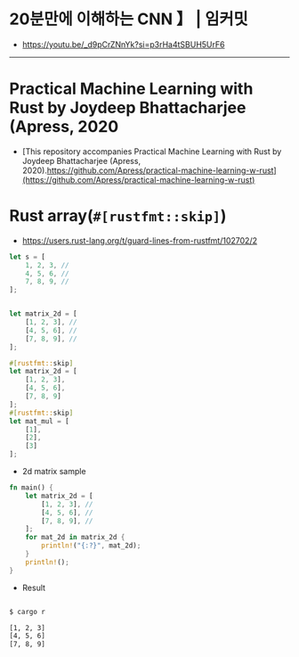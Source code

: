 #  20분만에 이해하는 CNN 】 | 임커밋
- https://youtu.be/_d9pCrZNnYk?si=p3rHa4tSBUH5UrF6

<hr />

# Practical Machine Learning with Rust by Joydeep Bhattacharjee (Apress, 2020
- [This repository accompanies Practical Machine Learning with Rust by Joydeep Bhattacharjee (Apress, 2020).https://github.com/Apress/practical-machine-learning-w-rust](https://github.com/Apress/practical-machine-learning-w-rust)

# Rust array(`#[rustfmt::skip]`)

- https://users.rust-lang.org/t/guard-lines-from-rustfmt/102702/2

```rs
let s = [
    1, 2, 3, //
    4, 5, 6, //
    7, 8, 9, //
];


let matrix_2d = [
    [1, 2, 3], //
    [4, 5, 6], //
    [7, 8, 9], //
];

#[rustfmt::skip]
let matrix_2d = [
    [1, 2, 3],
    [4, 5, 6],
    [7, 8, 9]
];
#[rustfmt::skip]
let mat_mul = [
    [1],
    [2],
    [3]
];
```

- 2d matrix sample

```rs
fn main() {
    let matrix_2d = [
        [1, 2, 3], //
        [4, 5, 6], //
        [7, 8, 9], //
    ];
    for mat_2d in matrix_2d {
        println!("{:?}", mat_2d);
    }
    println!();
}
```

- Result
  
```bash

$ cargo r

[1, 2, 3]
[4, 5, 6]
[7, 8, 9]
```
